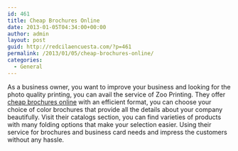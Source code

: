 ```yaml
---
id: 461
title: Cheap Brochures Online
date: 2013-01-05T04:34:00+00:00
author: admin
layout: post
guid: http://redcilaencuesta.com/?p=461
permalink: /2013/01/05/cheap-brochures-online/
categories:
  - General
---
```

As a business owner, you want to improve your business and looking for the photo quality printing, you can avail the service of Zoo Printing. They offer [cheap brochures online](http://www.zooprinting.com/products/brochures) with an efficient format, you can choose your choice of color brochures that provide all the details about your company beautifully. Visit their catalogs section, you can find varieties of products with many folding options that make your selection easier. Using their service for brochures and business card needs and impress the customers without any hassle.